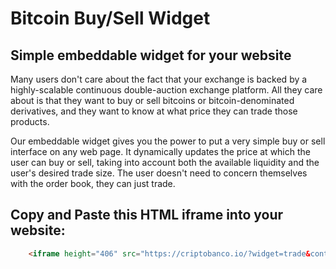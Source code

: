 # Bitcoin Buy/Sell Widget

## Simple embeddable widget for your website

Many users don't care about the fact that your exchange is backed by a highly-scalable continuous double-auction exchange platform. All they care about is that they want to buy or sell bitcoins or bitcoin-denominated derivatives, and they want to know at what price they can trade those products.

Our embeddable widget gives you the power to put a very simple buy or sell interface on any web page. It dynamically updates the price at which the user can buy or sell, taking into account both the available liquidity and the user's desired trade size. The user doesn't need to concern themselves with the order book, they can just trade.

## Copy and Paste this HTML iframe into your website:
```html
    <iframe height="406" src="https://criptobanco.io/?widget=trade&contract=BTC/COP" scrolling="no" style="overflow: hidden" frameborder="0"></iframe>
```


